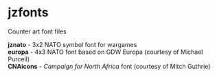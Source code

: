 # jzfonts

Counter art font files

**jznato** - 3x2 NATO symbol font for wargames  
**europa** - 4x3 NATO font based on GDW Europa (courtesy of Michael Purcell)  
**CNAicons** - *Campaign for North Africa* font (courtesy of Mitch Guthrie)
